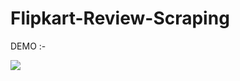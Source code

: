 # Flipkart-Review-Scraping

DEMO :-

<img src="https://github.com/hiteshahuja23/Flipkart-Review-Scraping/blob/master/Review%20Scraping%20Demo.gif">
